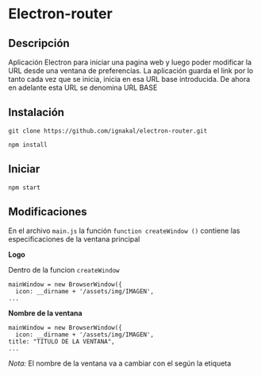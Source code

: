 # Electron-router

## Descripción

Aplicación Electron para iniciar una pagina web y luego poder modificar la URL desde una ventana de preferencias. La aplicación guarda el link por lo tanto cada vez que se inicia, inicia en esa URL base introducida. De ahora en adelante esta URL se denomina URL BASE

## Instalación

	git clone https://github.com/ignakal/electron-router.git
  
	npm install

## Iniciar
  
	npm start

## Modificaciones

En el archivo `main.js` la función `function createWindow ()` contiene las especificaciones de la ventana principal

**Logo**

Dentro de la funcion `createWindow` 
  
	mainWindow = new BrowserWindow({
	  icon: __dirname + '/assets/img/IMAGEN',
    ...

**Nombre de la ventana**

	mainWindow = new BrowserWindow({
	  icon: __dirname + '/assets/img/IMAGEN',
    title: "TITULO DE LA VENTANA",
    ...
_Nota:_ El nombre de la ventana va a cambiar con el según la etiqueta <title> de la URL base 
